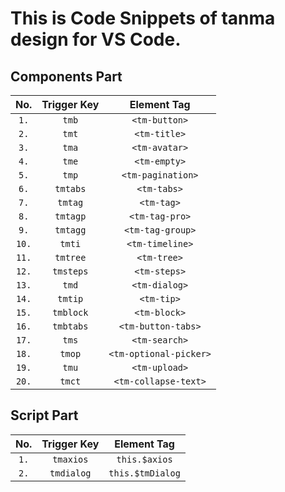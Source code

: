 # This is Code Snippets of tanma design for VS Code.

## Components Part

No. | Trigger Key |	Element Tag
:-: | :-: | :-:
`1.` | `tmb` | `<tm-button>`
`2.` | `tmt` | `<tm-title>`
`3.` | `tma` | `<tm-avatar>`
`4.` | `tme` | `<tm-empty>`
`5.` | `tmp` | `<tm-pagination>`
`6.` | `tmtabs` | `<tm-tabs>`
`7.` | `tmtag` | `<tm-tag>`
`8.` | `tmtagp` | `<tm-tag-pro>`
`9.` | `tmtagg` | `<tm-tag-group>`
`10.` | `tmti` | `<tm-timeline>`
`11.` | `tmtree` | `<tm-tree>`
`12.` | `tmsteps` | `<tm-steps>`
`13.` | `tmd` | `<tm-dialog>`
`14.` | `tmtip` | `<tm-tip>`
`15.` | `tmblock` | `<tm-block>`
`16.` | `tmbtabs` | `<tm-button-tabs>`
`17.` | `tms` | `<tm-search>`
`18.` | `tmop` | `<tm-optional-picker>`
`19.` | `tmu` | `<tm-upload>`
`20.` | `tmct` | `<tm-collapse-text>`


## Script Part
No. | Trigger Key |	Element Tag
:-: | :-: | :-:
`1.` | `tmaxios` | `this.$axios`
`2.` | `tmdialog` | `this.$tmDialog`
